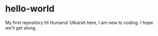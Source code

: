 # hello-world
My first repository
Hi Humans!
Utkarsh here, I am new to coding.
I hope we'll get along.
